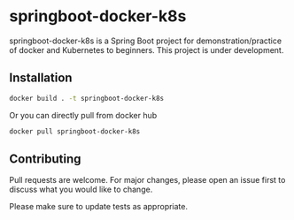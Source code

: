 # springboot-docker-k8s

springboot-docker-k8s is a Spring Boot project for demonstration/practice of docker and Kubernetes to beginners.
This project is under development.

## Installation

```bash
docker build . -t springboot-docker-k8s
```
Or you can directly pull from docker hub
```bash
docker pull springboot-docker-k8s
```


## Contributing
Pull requests are welcome. For major changes, please open an issue first to discuss what you would like to change.

Please make sure to update tests as appropriate.